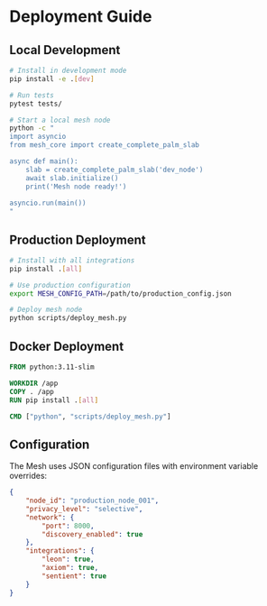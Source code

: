 # Deployment Guide

## Local Development

```bash
# Install in development mode
pip install -e .[dev]

# Run tests
pytest tests/

# Start a local mesh node
python -c "
import asyncio
from mesh_core import create_complete_palm_slab

async def main():
    slab = create_complete_palm_slab('dev_node')
    await slab.initialize()
    print('Mesh node ready!')
    
asyncio.run(main())
"
```

## Production Deployment

```bash
# Install with all integrations
pip install .[all]

# Use production configuration
export MESH_CONFIG_PATH=/path/to/production_config.json

# Deploy mesh node
python scripts/deploy_mesh.py
```

## Docker Deployment

```dockerfile
FROM python:3.11-slim

WORKDIR /app
COPY . /app
RUN pip install .[all]

CMD ["python", "scripts/deploy_mesh.py"]
```

## Configuration

The Mesh uses JSON configuration files with environment variable overrides:

```json
{
    "node_id": "production_node_001",
    "privacy_level": "selective",
    "network": {
        "port": 8000,
        "discovery_enabled": true
    },
    "integrations": {
        "leon": true,
        "axiom": true,
        "sentient": true
    }
}
```
